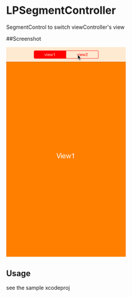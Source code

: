 # LPSegmentController
SegmentControl to switch viewController's view

##Screenshot

<img src="Screenshot/screenshot.gif" width=320>

## Usage

see the sample xcodeproj